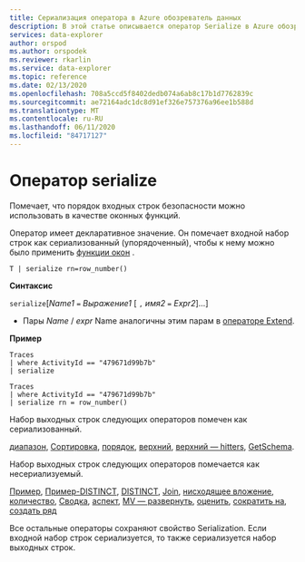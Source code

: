 ```yaml
---
title: Сериализация оператора в Azure обозреватель данных
description: В этой статье описывается оператор Serialize в Azure обозреватель данных.
services: data-explorer
author: orspod
ms.author: orspodek
ms.reviewer: rkarlin
ms.service: data-explorer
ms.topic: reference
ms.date: 02/13/2020
ms.openlocfilehash: 708a5ccd5f8402dedb074a6ab8c17b1d7762839c
ms.sourcegitcommit: ae72164adc1dc8d91ef326e757376a96ee1b588d
ms.translationtype: MT
ms.contentlocale: ru-RU
ms.lasthandoff: 06/11/2020
ms.locfileid: "84717127"
---
```

# <a name="serialize-operator"></a>Оператор serialize

Помечает, что порядок входных строк безопасности можно использовать в качестве оконных функций.

Оператор имеет декларативное значение. Он помечает входной набор строк как сериализованный (упорядоченный), чтобы к нему можно было применить [функции окон](./windowsfunctions.md) .

```kusto
T | serialize rn=row_number()
```

**Синтаксис**

`serialize`[*Name1* `=` *Выражение1* [ `,` *имя2* `=` *Expr2*]...]

* Пары *Name* / *expr* Name аналогичны этим парам в [операторе Extend](./extendoperator.md).

**Пример**

```kusto
Traces
| where ActivityId == "479671d99b7b"
| serialize

Traces
| where ActivityId == "479671d99b7b"
| serialize rn = row_number()
```

Набор выходных строк следующих операторов помечен как сериализованный.

[диапазон](./rangeoperator.md), [Сортировка](./sortoperator.md), [порядок](./orderoperator.md), [верхний](./topoperator.md), [верхний — hitters](./tophittersoperator.md), [GetSchema](./getschemaoperator.md).

Набор выходных строк следующих операторов помечается как несериализуемый.

[Пример](./sampleoperator.md), [Пример-DISTINCT](./sampledistinctoperator.md), [DISTINCT](./distinctoperator.md), [Join](./joinoperator.md), [нисходящее вложение](./topnestedoperator.md), [количество](./countoperator.md), [Сводка](./summarizeoperator.md), [аспект](./facetoperator.md), [MV — развернуть](./mvexpandoperator.md), [оценить](./evaluateoperator.md), [сократить на](./reduceoperator.md), [создать ряд](./make-seriesoperator.md)

Все остальные операторы сохраняют свойство Serialization. Если входной набор строк сериализуется, то также сериализуется набор выходных строк.
